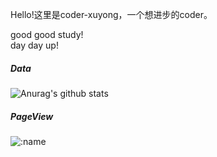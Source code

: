 Hello!这里是coder-xuyong，一个想进步的coder。

good good study!
<br/>
day day up!

##### Data

![Anurag's github stats](https://github-readme-stats.vercel.app/api?username=coder-xuyong&show_icons=true&hide_border=ture&theme=tokyonight)

##### PageView
![:name](https://count.getloli.com/get/@:coder-xuyong?theme=booru-lewd)
